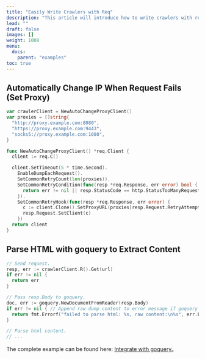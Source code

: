 ```yaml
---
title: "Easily Write Crawlers with Req"
description: "This article will introduce how to write crawlers with req"
lead: ""
draft: false
images: []
weight: 1008
menu:
  docs:
    parent: "examples"
toc: true
---
```


## Automatically Change IP When Request Fails (Set Proxy)

```go
var crawlerClient = NewAutoChangeProxyClient()
var proxies = []string{
  "http://proxy.example.com:8080",
  "https://proxy.example.com:9443",
  "socks5://proxy.example.com:1080",
}

func NewAutoChangeProxyClient() *req.Client {
  client := req.C()

  client.SetTimeout(5 * time.Second).
    EnableDumpEachRequest().
    SetCommonRetryCount(len(proxies)).
    SetCommonRetryCondition(func(resp *req.Response, err error) bool {
      return err != nil || resp.StatusCode == http.StatusTooManyRequests
    }).
    SetCommonRetryHook(func(resp *req.Response, err error) {
      c := client.Clone().SetProxyURL(proxies[resp.Request.RetryAttempt-1]) // Create a client with proxy
      resp.Request.SetClient(c)                                             // Change the client of request dynamically.
    })
  return client
}
```

## Parse HTML with goquery to Extract Content

```go
// Send request.
resp, err := crawlerClient.R().Get(url)
if err != nil {
  return err
}

// Pass resp.Body to goquery.
doc, err := goquery.NewDocumentFromReader(resp.Body)
if err != nil { // Append raw dump content to error message if goquery parse failed to help troubleshoot.
  return fmt.Errorf("failed to parse html: %s, raw content:\n%s", err.Error(), resp.Dump())
}

// Parse html content.
// ...
```

The complete example can be found here: [Integrate with goquery](../integrate-with-goquery/)。
